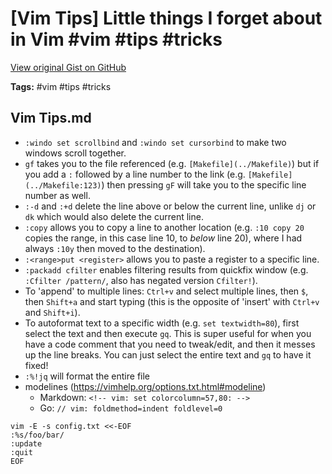 # [Vim Tips] Little things I forget about in Vim #vim #tips #tricks

[View original Gist on GitHub](https://gist.github.com/Integralist/a959a200de07caffbc826b2cd415e6df)

**Tags:** #vim #tips #tricks

## Vim Tips.md

- `:windo set scrollbind` and `:windo set cursorbind` to make two windows scroll together.
- `gf` takes you to the file referenced (e.g. `[Makefile](../Makefile)`) but if you add a `:` followed by a line number to the link (e.g. `[Makefile](../Makefile:123)`) then pressing `gF` will take you to the specific line number as well.
- `:-d` and `:+d` delete the line above or below the current line, unlike `dj` or `dk` which would also delete the current line.
- `:copy` allows you to copy a line to another location (e.g. `:10 copy 20` copies the range, in this case line 10, to _below_ line 20), where I had always `:10y` then moved to the destination).
- `:<range>put <register>` allows you to paste a register to a specific line.
- `:packadd cfilter` enables filtering results from quickfix window (e.g. `:Cfilter /pattern/`, also has negated version `Cfilter!`).
- To 'append' to multiple lines: `Ctrl+v` and select multiple lines, then `$`, then `Shift+a` and start typing (this is the opposite of 'insert' with `Ctrl+v` and `Shift+i`).
- To autoformat text to a specific width (e.g. `set textwidth=80`), first select the text and then execute `gq`. This is super useful for when you have a code comment that you need to tweak/edit, and then it messes up the line breaks. You can just select the entire text and `gq` to have it fixed!
- `:%!jq` will format the entire file
- modelines (https://vimhelp.org/options.txt.html#modeline)
  - Markdown: `<!-- vim: set colorcolumn=57,80: -->`
  - Go: `// vim: foldmethod=indent foldlevel=0`

```shell
vim -E -s config.txt <<-EOF
:%s/foo/bar/
:update
:quit
EOF
```

